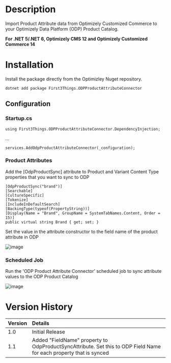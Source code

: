 # Description

Import Product Attribute data from Optimizely Customized Commerce to your Optimizely Data Platform (ODP) Product Catalog. 

**For .NET 5/.NET 6, Optimizely CMS 12 and Optimizely Customized Commerce 14**

# Installation

Install the package directly from the Optimizley Nuget repository.

```
dotnet add package First3Things.ODPProductAttributeConnector
```

## Configuration

### Startup.cs

```
using First3Things.ODPProductAttributeConnector.DependencyInjection;
```
...
```
services.AddOdpProductAttributeConnector(_configuration);
```

### Product Attributes

Add the [OdpProductSync] attribute to Product and Variant Content Type properties that you want to sync to ODP

```
[OdpProductSync("brand")]
[Searchable]
[CultureSpecific]
[Tokenize]
[IncludeInDefaultSearch]
[BackingType(typeof(PropertyString))]
[Display(Name = "Brand", GroupName = SystemTabNames.Content, Order = 15)]
public virtual string Brand { get; set; }
```

Set the value in the attribute constructor to the field name of the product attribute in ODP

![image](https://user-images.githubusercontent.com/19771039/221570297-62d4a39e-ab1a-4f28-94ae-5dbb546e7e1b.png)


### Scheduled Job

Run the 'ODP Product Attribute Connector' scheduled job to sync attribute values to the ODP Product Catalog

![image](https://user-images.githubusercontent.com/19771039/221544669-fa35e11e-910b-450f-8621-8e3b64d60238.png)

# Version History

 |Version| Details|
 |:---|:---------------|
 |1.0|Initial Release|
 |1.1|Added "FieldName" property to OdpProductSyncAttribute. Set this to ODP Field Name for each property that is synced|
